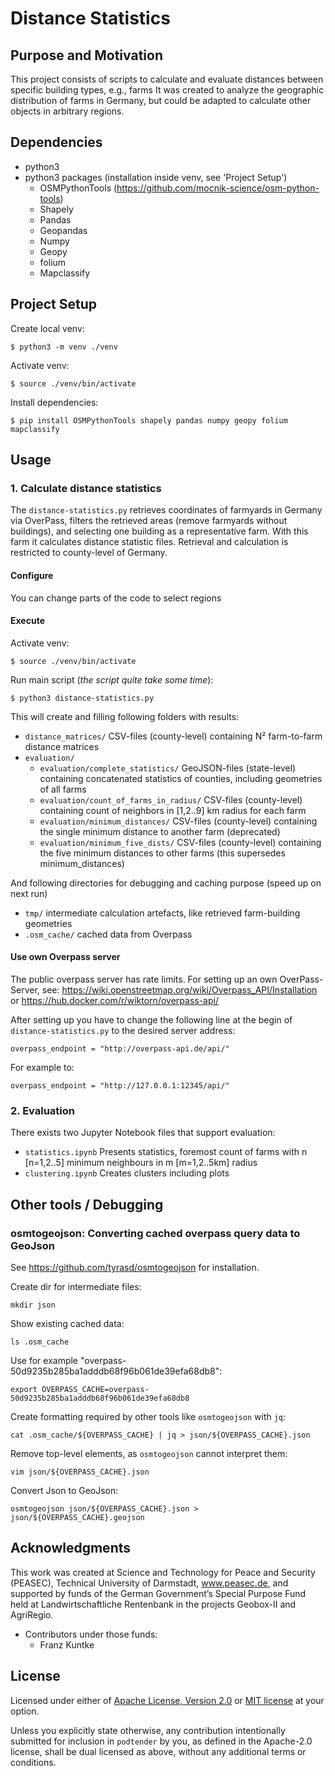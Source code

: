 # Distance Statistics

## Purpose and Motivation

This project consists of scripts to calculate and evaluate distances between specific building types, e.g., farms
It was created to analyze the geographic distribution of farms in Germany, but could be adapted to calculate other 
objects in arbitrary regions.

## Dependencies

* python3
* python3 packages (installation inside venv, see 'Project Setup')
  * OSMPythonTools (https://github.com/mocnik-science/osm-python-tools)
  * Shapely
  * Pandas
  * Geopandas
  * Numpy
  * Geopy
  * folium
  * Mapclassify

## Project Setup

Create local venv:

    $ python3 -m venv ./venv

Activate venv:

    $ source ./venv/bin/activate

Install dependencies:

    $ pip install OSMPythonTools shapely pandas numpy geopy folium mapclassify

## Usage 

### 1. Calculate distance statistics

The `distance-statistics.py` retrieves coordinates of farmyards in Germany via 
OverPass, filters the retrieved areas (remove farmyards without buildings), and
selecting one building as a representative farm. 
With this farm it calculates 
distance statistic files.
Retrieval and calculation is restricted to county-level of Germany. 

#### Configure

You can change parts of the code to select regions 

#### Execute

Activate venv:

    $ source ./venv/bin/activate

Run main script (*the script quite take some time*):

    $ python3 distance-statistics.py


This will create and filling following folders with results:  
* `distance_matrices/`
  CSV-files (county-level) containing N² farm-to-farm distance matrices
* `evaluation/`
  * `evaluation/complete_statistics/` 
    GeoJSON-files (state-level) containing concatenated statistics of 
    counties, including geometries of all farms
  * `evaluation/count_of_farms_in_radius/`
    CSV-files (county-level) containing count of neighbors in [1,2..9] km
    radius for each farm
  * `evaluation/minimum_distances/`
    CSV-files (county-level) containing the single minimum distance to another 
    farm (deprecated)
  * `evaluation/minimum_five_dists/`
    CSV-files (county-level) containing the five minimum distances to other
    farms (this supersedes minimum_distances)

And following directories for debugging and caching purpose (speed up on next run) 
* `tmp/`
  intermediate calculation artefacts, like retrieved farm-building geometries
* `.osm_cache/` 
  cached data from Overpass

#### Use own Overpass server

The public overpass server has rate limits.
For setting up an own OverPass-Server, see: 
https://wiki.openstreetmap.org/wiki/Overpass_API/Installation or 
https://hub.docker.com/r/wiktorn/overpass-api/

After setting up you have to change the following line at the begin of 
`distance-statistics.py` to the desired server address:

    overpass_endpoint = "http://overpass-api.de/api/"

For example to:

    overpass_endpoint = "http://127.0.0.1:12345/api/"

### 2. Evaluation

There exists two Jupyter Notebook files that support evaluation:
* `statistics.ipynb`
  Presents statistics, foremost count of farms with n [n=1,2..5] minimum 
  neighbours in m [m=1,2..5km] radius
* `clustering.ipynb`
  Creates clusters including plots

## Other tools / Debugging

### osmtogeojson: Converting cached overpass query data to GeoJson

See https://github.com/tyrasd/osmtogeojson for installation.

Create dir for intermediate files:

    mkdir json

Show existing cached data:

    ls .osm_cache

Use for example "overpass-50d9235b285ba1adddb68f96b061de39efa68db8": 

    export OVERPASS_CACHE=overpass-50d9235b285ba1adddb68f96b061de39efa68db8

Create formatting required by other tools like `osmtogeojson` with `jq`: 

    cat .osm_cache/${OVERPASS_CACHE} | jq > json/${OVERPASS_CACHE}.json

Remove top-level elements, as `osmtogeojson` cannot interpret them: 

    vim json/${OVERPASS_CACHE}.json

Convert Json to GeoJson: 

    osmtogeojson json/${OVERPASS_CACHE}.json > json/${OVERPASS_CACHE}.geojson

## Acknowledgments

This work was created at Science and Technology for Peace and Security (PEASEC), Technical University of Darmstadt, www.peasec.de, and supported by funds of the German Government’s Special Purpose Fund held at Landwirtschaftliche Rentenbank in the projects Geobox-II and AgriRegio.
* Contributors under those funds:
  * Franz Kuntke

## License
Licensed under either of [Apache License, Version 2.0](LICENSE-APACHE) or [MIT license](LICENSE-MIT) at your option.

Unless you explicitly state otherwise, any contribution intentionally submitted for inclusion in `podtender` by you, as defined in the Apache-2.0 license, shall be dual licensed as above, without any additional terms or conditions.